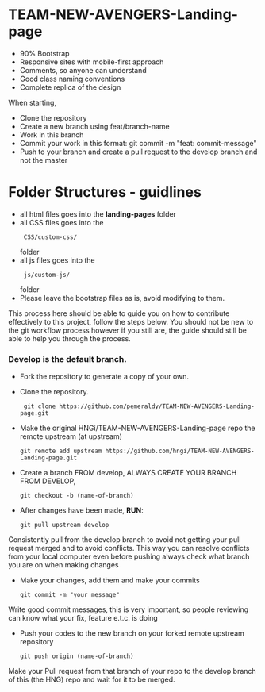 # TEAM-NEW-AVENGERS-Landing-page

* 90% Bootstrap
* Responsive sites with mobile-first approach
* Comments, so anyone can understand
* Good class naming conventions
* Complete replica of the design

When starting,
* Clone the repository
* Create a new branch using feat/branch-name
* Work in this branch
* Commit your work in this format: git commit -m "feat: commit-message"
* Push to your branch and create a pull request to the develop branch and not the master
# Folder Structures - guidlines

* all html files goes into the **landing-pages** folder
* all CSS files goes into the <pre><code> CSS/custom-css/</code></pre> folder
* all js files goes into the <pre><code> js/custom-js/</code></pre> folder
* Please leave the bootstrap files as is, avoid modifying to them.


This process here should be able to guide you on how to contribute effectively to this project, follow the steps below. You should not be new to the git workflow process however if you still are, the guide should still be able to help you through the process.

### Develop is the default branch.


* Fork the repository to generate a copy of your own.

* Clone the repository.

   ```
    git clone https://github.com/pemeraldy/TEAM-NEW-AVENGERS-Landing-page.git
   ```
    
* Make the original HNGi/TEAM-NEW-AVENGERS-Landing-page repo the remote upstream (at upstream)
    ```
    git remote add upstream https://github.com/hngi/TEAM-NEW-AVENGERS-Landing-page.git
    ```
* Create a branch FROM develop, ALWAYS CREATE YOUR BRANCH FROM DEVELOP,

    ```
    git checkout -b (name-of-branch)
    ```

* After changes have been made, **RUN**:
    ```
    git pull upstream develop
    ```
Consistently pull from the develop branch to avoid not getting your pull request merged and to avoid conflicts.
This way you can resolve conflicts from your local computer even before pushing always check what branch you are on when making changes
 
* Make your changes, add them and make your commits

   ``` 
   git commit -m "your message"
   ```
Write good commit messages, this is very important, so people reviewing can know what your fix, feature e.t.c. is doing

* Push your codes to the new branch on your forked remote upstream repository

    ```
    git push origin (name-of-branch)
   ```

Make your Pull request from that branch of your repo to the develop branch of this (the HNG) repo and wait for it to be merged.


